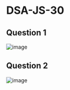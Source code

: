 # DSA-JS-30
## Question 1
![image](https://github.com/rajakhan017/DSA-JS-30/assets/135150598/95017470-d36d-4033-841e-932b70ef81c5)

## Question 2
![image](https://github.com/rajakhan017/DSA-JS-30/assets/135150598/d73cc169-a558-4c25-bebd-daa3d3967a77)

